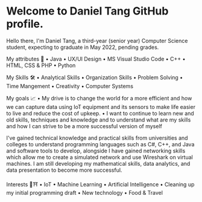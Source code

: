 # Welcome to  Daniel Tang GitHub profile.

Hello there, I'm Daniel Tang, a third-year (senior year) Computer Science student, expecting to graduate in May 2022, pending grades.

My attributes 🔧 
• Java
• UX/UI Design
• MS Visual Studio Code
• C++
• HTML, CSS & PHP
• Python

My Skills 🛠
• Analytical Skills
• Organization Skills
• Problem Solving
• Time Mangement
• Creativity
• Computer Systems

My goals 📈
• My drive is to change the world for a more efficient and how we can capture data using IoT equipment and its sensors to make life easier to live and reduce the cost of upkeep.
• I want to continue to learn new and old skills, techniques and knowledge and to understand what are my skills and how I can strive to be a more successful version of myself

I've gained technical knowledge and practical skills from universities and colleges to understand programming languages such as C#, C++, and Java and software tools to develop, alongside I have gained networking skills which allow me to create a simulated network and use Wireshark on virtual machines. I am still developing my mathematical skills, data analytics, and data presentation to become more successful.

Interests 📱⛩
• IoT
• Machine Learning
• Artificial Intelligence
• Cleaning up my initial programming draft
• New technology
• Food & Travel
